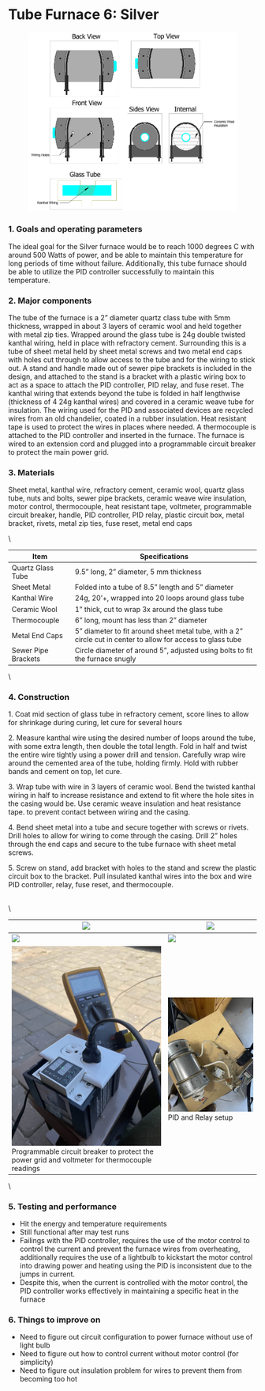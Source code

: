 # Tube Furnace 6: Silver



<figure><img src="../../../.gitbook/assets/Screenshot 2025-09-27 123045.png" alt=""><figcaption></figcaption></figure>

### 1. Goals and operating parameters

The ideal goal for the Silver furnace would be to reach 1000 degrees C with around 500 Watts of power, and be able to maintain this temperature for long periods of time without failure. Additionally, this tube furnace should be able to utilize the PID controller successfully to maintain this temperature.

### 2. Major components

The tube of the furnace is a 2” diameter quartz class tube with 5mm thickness, wrapped in about 3 layers of ceramic wool and held together with metal zip ties. Wrapped around the glass tube is 24g double twisted kanthal wiring, held in place with refractory cement. Surrounding this is a tube of sheet metal held by sheet metal screws and two metal end caps with holes cut through to allow access to the tube and for the wiring to stick out. A stand and handle made out of sewer pipe brackets is included in the design, and attached to the stand is a bracket with a plastic wiring box to act as a space to attach the PID controller, PID relay, and fuse reset. The kanthal wiring that extends beyond the tube is folded in half lengthwise (thickness of 4 24g kanthal wires) and covered in a ceramic weave tube for insulation. The wiring used for the PID and associated devices are recycled wires from an old chandelier, coated in a rubber insulation. Heat resistant tape is used to protect the wires in places where needed. A thermocouple is attached to the PID controller and inserted in the furnace. The furnace is wired to an extension cord and plugged into a programmable circuit breaker to protect the main power grid.

### 3. Materials

Sheet metal, kanthal wire, refractory cement, ceramic wool, quartz glass tube, nuts and bolts, sewer pipe brackets, ceramic weave wire insulation, motor control, thermocouple, heat resistant tape, voltmeter, programmable circuit breaker, handle, PID controller, PID relay, plastic circuit box, metal bracket, rivets, metal zip ties, fuse reset, metal end caps

\


| Item                | Specifications                                                                                               |
| ------------------- | ------------------------------------------------------------------------------------------------------------ |
| Quartz Glass Tube   | 9.5” long, 2” diameter, 5 mm thickness                                                                       |
| Sheet Metal         | Folded into a tube of 8.5” length and 5” diameter                                                            |
| Kanthal Wire        | 24g, 20’+, wrapped into 20 loops around glass tube                                                           |
| Ceramic Wool        | 1” thick, cut to wrap 3x around the glass tube                                                               |
| Thermocouple        | 6” long, mount has less than 2” diameter                                                                     |
| Metal End Caps      | 5” diameter to fit around sheet metal tube, with a 2” circle cut in center to allow for access to glass tube |
| Sewer Pipe Brackets | Circle diameter of around 5”, adjusted using bolts to fit the furnace snugly                                 |

\


### 4. Construction

1\. Coat mid section of glass tube in refractory cement, score lines to allow for shrinkage during curing, let cure for several hours

2\. Measure kanthal wire using the desired number of loops around the tube, with some extra length, then double the total length. Fold in half and twist the entire wire tightly using a power drill and tension. Carefully wrap wire around the cemented area of the tube, holding firmly. Hold with rubber bands and cement on top, let cure.

3\. Wrap tube with wire in 3 layers of ceramic wool. Bend the twisted kanthal wiring in half to increase resistance and extend to fit where the hole sites in the casing would be. Use ceramic weave insulation and heat resistance tape. to prevent contact between wiring and the casing.&#x20;

4\. Bend sheet metal into a tube and secure together with screws or rivets. Drill holes to allow for wiring to come through the casing. Drill 2” holes through the end caps and secure to the tube furnace with sheet metal screws.

5\. Screw on stand, add bracket with holes to the stand and screw the plastic circuit box to the bracket. Pull insulated kanthal wires into the box and wire PID controller, relay, fuse reset, and thermocouple.

\
\


| ![](../../../.gitbook/assets/unknown.png)                                                                                                     | ![](<../../../.gitbook/assets/unknown (1).png>)                    |
| --------------------------------------------------------------------------------------------------------------------------------------------- | ------------------------------------------------------------------ |
| ![](<../../../.gitbook/assets/unknown (3).png>)                                                                                               | ![](<../../../.gitbook/assets/unknown (4).png>)                    |
| ![](<../../../.gitbook/assets/unknown (5).png>)Programmable circuit breaker to protect the power grid and voltmeter for thermocouple readings | ![](<../../../.gitbook/assets/unknown (6).png>)PID and Relay setup |

\


### 5. Testing and performance

* Hit the energy and temperature requirements
* Still functional after may test runs
* Failings with the PID controller, requires the use of the motor control to control the current and prevent the furnace wires from overheating, additionally requires the use of a lightbulb to kickstart the motor control into drawing power and heating using the PID is inconsistent due to the jumps in current.
* Despite this, when the current is controlled with the motor control, the PID controller works effectively in maintaining a specific heat in the furnace



### 6. Things to improve on

* Need to figure out circuit configuration to power furnace without use of light bulb
* Need to figure out how to control current without motor control (for simplicity)
* Need to figure out insulation problem for wires to prevent them from becoming too hot
